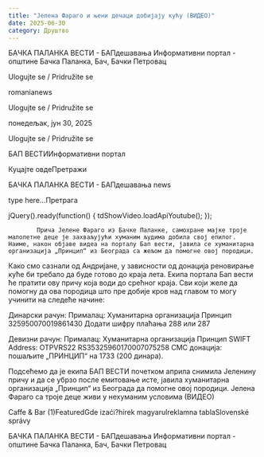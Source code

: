 ```yaml
---
title: "Јелена Фараго и њени дечаци добијају кућу (ВИДЕО)"
date: 2025-06-30
category: Друштво
---
```


БАЧКА ПАЛАНКА ВЕСТИ - БАПдешавања Информативни портал - општине Бачка Паланка, Бач, Бачки Петровац

Ulogujte se / Pridružite se

romanianews

Ulogujte se / Pridružite se

понедељак, јун 30, 2025

Ulogujte se / Pridružite se

БАП ВЕСТИИнформативни портал

Куцајте овдеПретражи

БАЧКА ПАЛАНКА ВЕСТИ - БАПдешавања news

type here...Претрага

jQuery().ready(function() {
                            tdShowVideo.loadApiYoutube(); 
                        });
                        
                    
            Прича Јелене Фараго из Бачке Паланке, самохране мајке троје малолетне деце је захваљујући хуманим људима добила свој епилог. Наиме, након објаве видеа на порталу Бап вести, јавила се хуманитарна организација „Принцип“ из Београда са жељом да помогне овој породици.

Како смо сазнали од Андријане, у зависности од донација реновирање куће би требало да буде готово до краја лета. Екипа портала Бап вести ће пратити ову причу која води до срећног краја.
Сви који желе да помогну да ова породица што пре добије кров над главом то могу учинити на следеће начине:


Динарски рачун:
Прималац: Хуманитарна организација Принцип
325950070019861430
Додати шифру плаћања 288 или 287


Девизни рачун:
Прималац: Хуманитарна организација Принцип
SWIFT Address: OTPVRS22
RS35325960170007075258
СМС донација: пошаљите „ПРИНЦИП“ на 1733 (200 динара).


Подсећемо да је екипа БАП ВЕСТИ почетком априла снимила Јеленину причу и да се убрзо после емитовање исте, јавила хуманитарна организација „Принцип“ из Београда да помогне овој породици.
Јелена Фараго са троје деце живи у нехуманим условима (ВИДЕО)

Caffe & Bar (1)FeaturedGde izaći?hírek magyarulreklamna tablaSlovenské správy

БАЧКА ПАЛАНКА ВЕСТИ - БАПдешавања Информативни портал - општине Бачка Паланка, Бач, Бачки Петровац
